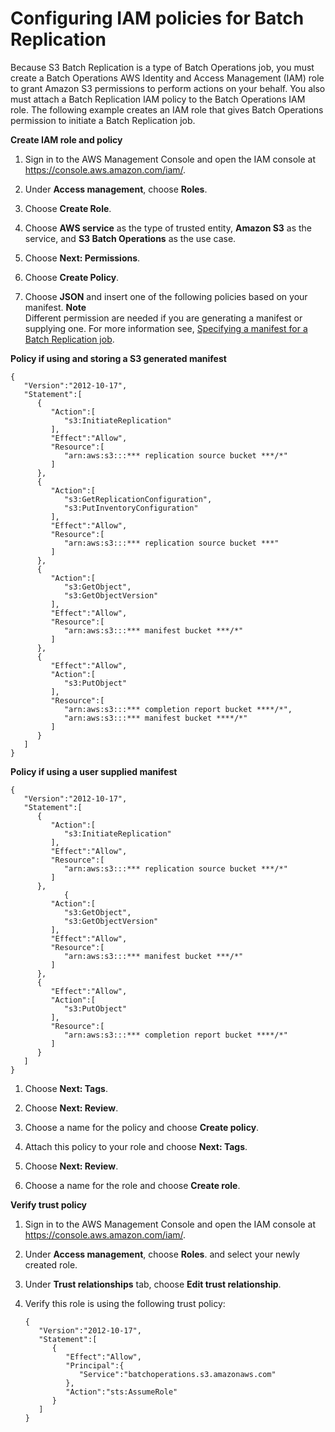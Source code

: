 # Configuring IAM policies for Batch Replication<a name="s3-batch-replication-policies"></a>

Because S3 Batch Replication is a type of Batch Operations job, you must create a Batch Operations AWS Identity and Access Management \(IAM\) role to grant Amazon S3 permissions to perform actions on your behalf\. You also must attach a Batch Replication IAM policy to the Batch Operations IAM role\. The following example creates an IAM role that gives Batch Operations permission to initiate a Batch Replication job\.

**Create IAM role and policy**  


1. Sign in to the AWS Management Console and open the IAM console at [https://console\.aws\.amazon\.com/iam/](https://console.aws.amazon.com/iam/)\.

1. Under **Access management**, choose **Roles**\.

1. Choose **Create Role**\.

1. Choose **AWS service** as the type of trusted entity, **Amazon S3** as the service, and **S3 Batch Operations** as the use case\.

1. Choose **Next: Permissions**\.

1. Choose **Create Policy**\.

1. Choose **JSON** and insert one of the following policies based on your manifest\.
**Note**  
Different permission are needed if you are generating a manifest or supplying one\. For more information see, [Specifying a manifest for a Batch Replication job](s3-batch-replication-batch.md#batch-replication-manifest)\.

**Policy if using and storing a S3 generated manifest**

   ```
   {
      "Version":"2012-10-17",
      "Statement":[
         {
            "Action":[
               "s3:InitiateReplication"
            ],
            "Effect":"Allow",
            "Resource":[
               "arn:aws:s3:::*** replication source bucket ***/*"
            ]
         },
         {
            "Action":[
               "s3:GetReplicationConfiguration",
               "s3:PutInventoryConfiguration"
            ],
            "Effect":"Allow",
            "Resource":[
               "arn:aws:s3:::*** replication source bucket ***"
            ]
         },
         {
            "Action":[
               "s3:GetObject",
               "s3:GetObjectVersion"
            ],
            "Effect":"Allow",
            "Resource":[
               "arn:aws:s3:::*** manifest bucket ***/*"
            ]
         },
         {
            "Effect":"Allow",
            "Action":[
               "s3:PutObject"
            ],
            "Resource":[
               "arn:aws:s3:::*** completion report bucket ****/*",
               "arn:aws:s3:::*** manifest bucket ****/*"    
            ]
         }
      ]
   }
   ```

**Policy if using a user supplied manifest**

   ```
   {
      "Version":"2012-10-17",
      "Statement":[
         {
            "Action":[
               "s3:InitiateReplication"
            ],
            "Effect":"Allow",
            "Resource":[
               "arn:aws:s3:::*** replication source bucket ***/*"
            ]
         },
               {
            "Action":[
               "s3:GetObject",
               "s3:GetObjectVersion"
            ],
            "Effect":"Allow",
            "Resource":[
               "arn:aws:s3:::*** manifest bucket ***/*"
            ]
         },
         {
            "Effect":"Allow",
            "Action":[
               "s3:PutObject"
            ],
            "Resource":[
               "arn:aws:s3:::*** completion report bucket ****/*"    
            ]
         }
      ]
   }
   ```

1. Choose **Next: Tags**\.

1. Choose **Next: Review**\.

1. Choose a name for the policy and choose **Create policy**\.

1. Attach this policy to your role and choose **Next: Tags**\.

1. Choose **Next: Review**\.

1. Choose a name for the role and choose **Create role**\.

**Verify trust policy**  


1. Sign in to the AWS Management Console and open the IAM console at [https://console\.aws\.amazon\.com/iam/](https://console.aws.amazon.com/iam/)\.

1. Under **Access management**, choose **Roles**\. and select your newly created role\.

1. Under **Trust relationships** tab, choose **Edit trust relationship**\.

1. Verify this role is using the following trust policy:

   ```
   {
      "Version":"2012-10-17",
      "Statement":[
         {
            "Effect":"Allow",
            "Principal":{
               "Service":"batchoperations.s3.amazonaws.com"
            },
            "Action":"sts:AssumeRole"
         }
      ]
   }
   ```